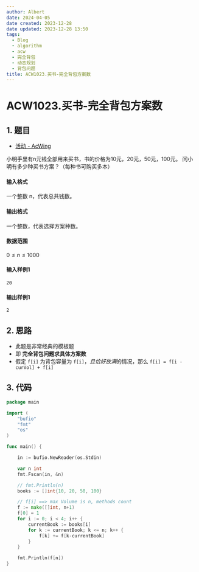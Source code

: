 ```yaml
---
author: Albert
date: 2024-04-05
date created: 2023-12-28
date updated: 2023-12-28 13:50
tags:
  - Blog
  - algorithm
  - acw
  - 完全背包
  - 动态规划
  - 背包问题
title: ACW1023.买书-完全背包方案数
---
```


# ACW1023.买书-完全背包方案数

## 1. 题目

- [活动 - AcWing](https://www.acwing.com/problem/content/description/1025/)

小明手里有n元钱全部用来买书，书的价格为10元，20元，50元，100元。
问小明有多少种买书方案？（每种书可购买多本）

#### 输入格式

一个整数 n，代表总共钱数。

#### 输出格式

一个整数，代表选择方案种数。

#### 数据范围

$0 \le n \le 1000$

#### 输入样例1

```
20
```

#### 输出样例1

```
2
```

## 2. 思路

- 此题是非常经典的模板题
- 即 **完全背包问题求具体方案数**
- 假定 `f[i]` 为背包容量为 `f[i]`，*且恰好放满*的情况，那么 `f[i] = f[i - curVol] + f[i]`

## 3. 代码

```go
package main

import (
	"bufio"
	"fmt"
	"os"
)

func main() {

	in := bufio.NewReader(os.Stdin)

	var n int
	fmt.Fscan(in, &n)

	// fmt.Println(n)
	books := []int{10, 20, 50, 100}

	// f[i] ==> max Volume is n, methods count
	f := make([]int, n+1)
	f[0] = 1
	for i := 0; i < 4; i++ {
		currentBook := books[i]
		for k := currentBook; k <= n; k++ {
			f[k] += f[k-currentBook]
		}
	}

	fmt.Println(f[n])
}
```
